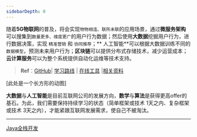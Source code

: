 ```yaml
---
sidebarDepth: 0
---
```




​ 随着**5G物联网**的普及，将会实现`物物相连、联所未联`的应用场景，通过**微服务架构**可以搜集到`数量更多、维度更广`的用户行为数据；然后使用**大数据**挖掘用户行为，进行数据决策，实现 `精准营销` 和 `协同推荐`；**
人工智能**可以根据大数据训练不同的`数据模型`，预测未来用户行为；**区块链**可以提供分布式存储技术，减少运营成本；**云计算服务**可以为整个系统提供自动化运维等技术支持。

> **Ref**：[GitHub](https://github.com/sh086)| <a href="./books.html" target="_blank">学习路线</a> | <a href="./tools.html" target="_blank">在线工具</a> |[相关资料](https://pan.baidu.com/disk/home#/all?vmode=list&path=%2Fprogram%2Ffuntl)



[此处是一个长方形的动图]

​     **大数据**与**人工智能**是目前互联网公司的发展方向，**数学**与**算法**是获得更高offer的基石。为此，我们需要保持持续学习的状态（简单框架或技术 1天之内、复杂框架或技术
3天之内），才能紧跟互联网发展需求，使自己不被淘汰。



------

[Java全栈开发](./develop/java/)
